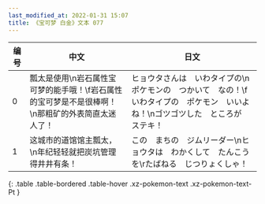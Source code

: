 ```yaml
---
last_modified_at: 2022-01-31 15:07
title: 《宝可梦 白金》文本 077
---
```

| 编号 | 中文 | 日文 |
| ---- | ---- | ---- |
| 0 | 瓢太是使用\n岩石属性宝可梦的能手哦！\f岩石属性的宝可梦是不是很棒啊！\n那粗矿的外表简直太迷人了！ | ヒョウタさんは　いわタイプの\nポケモンの　つかいて　なの！\fいわタイプの　ポケモン　いいよね！\nゴツゴツした　ところが　ステキ！ |
| 1 | 这城市的道馆馆主瓢太，\n年纪轻轻就把炭坑管理得井井有条！ | この　まちの　ジムリーダー\nヒョウタは　わかくして　たんこうを\rたばねる　じつりょくしゃ！ |
{: .table .table-bordered .table-hover .xz-pokemon-text .xz-pokemon-text-Pt }